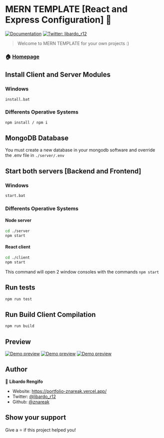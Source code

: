 # MERN TEMPLATE [React and Express Configuration] 👋

[![Documentation](https://img.shields.io/badge/documentation-yes-brightgreen.svg)](https://github.com/node-projects-znareak/mern-template)
[![Twitter: libardo_r12](https://img.shields.io/twitter/follow/libardo_r12.svg?style=social)](https://twitter.com/libardo_r12)

> Welcome to MERN TEMPLATE for your own projects :)

### 🏠 [Homepage](https://github.com/node-projects-znareak/mern-template)

## Install Client and Server Modules

### Windows

```sh
install.bat
```

### Differents Operative Systems

```sh
npm install / npm i
```

## MongoDB Database

You must create a new database in your mongodb software and override the .env file in `./server/.env`

## Start both servers [Backend and Frontend]

### Windows

```sh
start.bat
```

### Differents Operative Systems

#### Node server

```sh
cd ./server
npm start
```

#### React client

```sh
cd ./client
npm start
```

This command will open 2 window consoles with the commands `npm start`

## Run tests

```sh
npm run test
```

## Run Build Client Compilation

```sh
npm run build
```

## Preview

[![Demo preview](https://i.imgur.com/8bn8gla.png)](Demo)
[![Demo preview](https://i.imgur.com/NyhCu87.png)](Demo)
[![Demo preview](https://i.imgur.com/WoLDTsD.png)](Demo)

## Author

👤 **Libardo Rengifo**

- Website: https://portfolio-znareak.vercel.app/
- Twitter: [@libardo_r12](https://twitter.com/libardo_r12)
- Github: [@znareak](https://github.com/znareak)

## Show your support

Give a ⭐️ if this project helped you!
